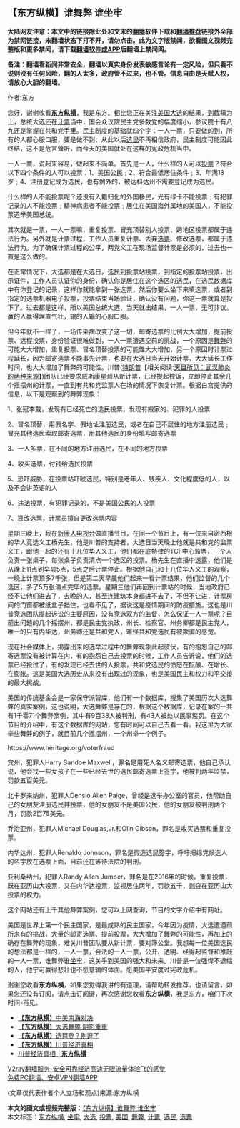  <h2>【东方纵横】谁舞弊 谁坐牢</h2> <p class="notice"><b>大陆网友注意：本文中的链接除此处和文末的<a href="https://github.com/bannedbook/fanqiang" >翻墙</a>软件下载和<a href="https://github.com/killgcd/justmysocks/blob/master/README.md">翻墙推荐</a>链接外全部为禁网链接，未翻墙状态下打不开，请勿点击。此为文字版禁闻，欲看图文视频完整版和更多禁闻，请下载<a href="https://github.com/bannedbook/fanqiang">翻墙软件或APP</a>后翻墙上禁闻网。</p><p>备注：翻墙看新闻非常安全，翻墙以真实身份发表敏感言论有一定风险，但只看不说则没有任何风险，翻的人太多，政府管不过来，也不管。信息自由是天赋人权，请放心大胆的翻墙。</b></p>  <div class="entry"> <p>作者:东方</p> <p> 您好，谢谢收看<strong><a href="https://www.bannedbook.org/bnews/tag/%e4%b8%9c%e6%96%b9%e7%ba%b5%e6%a8%aa/" class="st_tag internal_tag" rel="tag" title="标签 东方纵横 下的日志">东方纵横</a></strong>，我是东方。相比您正在关注<a href="https://www.bannedbook.org/bnews/tag/%e7%be%8e%e5%9b%bd/" class="st_tag internal_tag" rel="tag" title="标签 美国 下的日志">美国</a><a href="https://www.bannedbook.org/bnews/tag/%e5%a4%a7%e9%80%89/" class="st_tag internal_tag" rel="tag" title="标签 大选 下的日志">大选</a>的结果，到截稿为止，总统大选还在<a href="https://www.bannedbook.org/bnews/tag/%E8%AE%A1%E7%A5%A8/" class="st_tag internal_tag" rel="tag" title="标签 计票 下的日志">计票</a>当中，国会众议院民主党多数党的幅度缩小，参议院十有八九还是掌握在共和党手里。民主制度的基础就四个字：一人一票，只要做的到，所有的人都心服口服，要是做不到，从此以后<a href="https://www.bannedbook.org/bnews/tag/%E9%80%89%E6%B0%91/" class="st_tag internal_tag" rel="tag" title="标签 选民 下的日志">选民</a>不再相信政府，民主制度可能因此终结，这不是危言耸听，而今天的美国就处在这样的宪政危机当中。 </p> <p>一人一票，说起来容易，做起来不简单。首先是一人，什么样的人可以<a href="https://www.bannedbook.org/bnews/tag/%E6%8A%95%E7%A5%A8/" class="st_tag internal_tag" rel="tag" title="标签 投票 下的日志">投票</a>？符合以下四个条件的人可以投票：1、美国公民﹔2、符合最低居住条件﹔3、年满18岁﹔4、注册登记成为选民，也有例外的，被达科达州不需要登记成为选民。 </p> <p>什么样的人不能投票呢？还没有入籍归化的外国移民，光有绿卡不能投票﹔有犯罪记录的人不能投票﹔精神病患者不能投票﹔居住在美国海外属地的美国人，不能投票选举美国总统。 </p> <p>其次就是一票，一人一票嘛，重复投票、冒充顶替别人投票、跨地区投票都属于违法行为。另外就是计票过程，工作人员重复计票、丢弃<a href="https://www.bannedbook.org/bnews/tag/%E9%80%89%E7%A5%A8/" class="st_tag internal_tag" rel="tag" title="标签 选票 下的日志">选票</a>、修改选票，都属于违法行为。为了确保计票过程的公平，两党义工在现场监督计票是必须的，过去也一直是这么做的。 </p> <p>在正常情况下，大选都是在大选日，选民到投票站投票，到指定的投票站投票，出示证件，工作人员认证你的身份，确认你是居住在这个选区的选民，在选民数据库中有你登记的记录，这样你就能拿到一张选票，然后你要么坐下来填选票，或者到指定的选票机器电子投票，投票结束当场验证，确认没有问题，你这一票就算是投下了。过去都是这样，所以美国总统大选，当天就出结果，一人一票，无可非议。赢的人赢得理直气壮，输的人输的心服口服。 </p>  <p>但今年就不一样了，一场传染病改变了这一切，邮寄选票的比例大大增加，提前投票、远程投票，身份验证很难做到，一人一票遭遇空前的挑战，一个原因是<a href="https://www.bannedbook.org/bnews/tag/%E8%88%9E%E5%BC%8A/" class="st_tag internal_tag" rel="tag" title="标签 舞弊 下的日志">舞弊</a>的可能大大增加，重复投票、冒名顶替投票的可能性大大增加，另一个原因时计票过程延长，因为邮寄选票不能事先计票，也要在大选日当天开始计票，大大延长工作时间，也大大增加了舞弊的可能性。川普(<span class='wp_keywordlink'><a href="https://www.bannedbook.org/bnews/comments/20200816/1381118.html" title="天目所见：川普将再赢总统大选 共和党掌参众两院" target="_blank">特朗普</a></span>【相关阅读:<a href='https://www.bannedbook.org/bnews/comments/20200816/1381123.html' target='_blank'>天目所见：武汉肺炎的两种来源</a>】)团队已经要求威斯康星州从新计票，已经提起控诉，立即停止其余几个摇摆州的计票，一直到有共和党监票人在场的情况下恢复计票。根据白宫提供的信息，以下是观察到的舞弊现象： </p> <p>1、张冠李戴，发现有已经死亡的选民投票，发现有搬家的、犯罪的人投票 </p> <p>2、冒名顶替，用假名字、假地址注册选民，或者在自己不居住的地方注册选民﹔冒充其他选民索取邮寄选票，用其他选民的身份填写邮寄选票 </p> <p>3、一人多票，在不同的地方注册选民，在不同的地方投票 </p> <p>4、收买选票，付钱给选民投票 </p> <p>5、恐吓威胁，在投票站吓唬选民，特别是老年人、残疾人、文化程度低的人，以及不会讲英语的人 </p>  <p>6、违法投票，有犯罪记录的，不是美国公民的人投票 </p> <p>7、篡改选票，计票员擅自更改选票内容 </p> <p>星期三晚上，我在<span class='wp_keywordlink_affiliate'><a href="https://www.ntdtv.com/" title="新唐人电视台" target="_blank">新唐人电视台</a></span>做直播节目，在同一个节目上，有一位来自密西根的华人竞选义工杨先生，他是川普的支持者，大选日当天晚上他就是共和党的监票义工，跟他一起的还有十几位华人义工，他们都在底特律的TCF中心监票，一个人负责一张桌子，每张桌子负责清点一个选区的投票。杨先生在直播中透露，他们是从晚上11点到早晨5点，5点之后计票停止。根据他自己和十几位华人义工的观察，一晚上计票顶多7千张，但是第二天早晨他们起来一看计票结果，他们监督的几个选区，多了5万张清点完毕的选票。星期三他们再回到计票站的时候，当地政府已经不让他们进去了，去晚的人，甚至连建筑本身都进不去了，不但不让进，计票房间的门窗都被纸盒子挡住，也看不见了，据说这是疫情期间的防疫措施。这也是川普竞选团队提起诉讼的主要原因，没有竞选双方的监督，怎么保证一人一票呢？目前出问题的几个摇摆州，都是民主党执政，州长、检察官、州务卿都是民主党人，唯一的只有内华达，州务卿还是共和党人，难怪共和党选民有被欺骗的感觉。 </p> <p>现在社会媒体上，揭露出来的选举过程中的舞弊现象此起彼伏，有的抱怨自己的邮寄选票没有被计算在内，有的抱怨自己去投票的时候，工作人员告诉说，他们的选票已经投过了，有的发现已经去世的人投票，共和党选民的愤怒在酝酿、在增长、在膨胀。这是美国大选历史从来没有出现过的现象，也是美国民主和权力和平交接的最大挑战。 </p> <p>美国的传统基金会是一家保守派智库，他们有一个数据库，搜集了美国历次大选舞弊的真实案例，这也说明，大选舞弊是存在的，根据这个数据库，记录在案的一共有1千零71个舞弊案例，其中有9百38人被判刑，有43人被处以民事惩罚。在这个节目的介绍中，有这个数据库的网站，您有时间可以自己去看一看。我这里为大家举些舞弊的例子，就目前几个摇摆州，一个州举一个例子。 </p> <p>https://www.heritage.org/voterfraud </p>  <p>宾州，犯罪人Harry Sandoe Maxwell，罪名是用死人名义邮寄选票，他自己承认说，他会找一些女孩子在一些已经去世的选民邮寄选票上签字，他被判两年监禁，罚款五百美元。 </p> <p>北卡罗来纳州，犯罪人Denslo Allen Paige，曾经是选举办公室的官员，他帮助自己的女朋友注册选民并投票，他的女朋友不是美国公民，他的女朋友被判刑两个月，罚款2百75美元。 </p> <p>乔治亚州，犯罪人Michael Douglas,Jr.和Olin Gibson，罪名是收买选票和重复投票。 </p> <p>内华达州，犯罪人Renaldo Johnson，罪名是假造选民签字，呼吁把绿党候选人的名字放在选票上面，目前还在等待法院的判刑。 </p> <p>亚利桑纳州，犯罪人Randy Allen Jumper，罪名是在2016年的时候，重复投票，既在亚历山大投票，又在内华达投票，监视居住两年，罚款五千，<span class='wp_keywordlink'><a href="https://www.bannedbook.org/forum2/topic21.html" title="《剥夺》 黄建民 著" target="_blank">剥夺</a></span>在亚历山大投票的权力。 </p> <p>这个网站还有上千其他舞弊案例，您可以上网查询，节目的文字介绍中有网址。 </p>  <p>美国是世界上第一个民主国家，是最成熟的民主国家，今年因为疫情，大选遭遇前所未有的挑战，大量的邮寄选票、提前投票，大大增加了舞弊的可能性，再加上的确存在舞弊的现象，难关川普团队要从新计票，要对簿公堂。我想每一位美国选民的想法都是一样的，一人一票，合法的一人一票，公开、透明、经得起监督和推敲的一人一票，谁舞弊谁<a href="https://www.bannedbook.org/bnews/tag/%E5%9D%90%E7%89%A2/" class="st_tag internal_tag" rel="tag" title="标签 坐牢 下的日志">坐牢</a>，这关乎到美国的强大和未来。川普是一位强悍不退缩的人，他宁可赢得悲壮也不愿意输的体面。愿美国平安度过宪政危机。 </p> <p>谢谢您收看<strong>东方纵横</strong>，如果您觉得我讲的有道理，请帮助转发推荐，也请留言，如果您还没有订阅，请点击订阅键，再次感谢您收看<strong>东方纵横</strong>，我是东方，咱们下次时间-再见。 </p> <ul class='op-related-articles' title='相关阅读'> <li><a href='https://www.bannedbook.org/bnews/comments/20201105/1426064.html' target='_blank'>【<b>东方纵横</b>】中美南海对决</a></li> <li><a href='https://www.bannedbook.org/bnews/comments/20201105/1426043.html' target='_blank'>【<b>东方纵横</b>】大选舞弊 阴影重重</a></li> <li><a href='https://www.bannedbook.org/bnews/comments/20201103/1424852.html' target='_blank'>【<b>东方纵横</b>】选拜登？别逗了</a></li> <li><a href='https://www.bannedbook.org/bnews/comments/20201031/1423231.html' target='_blank'>【<b>东方纵横</b>】川普经济真相</a></li> <li><a href='https://www.bannedbook.org/bnews/bannedvideo/20201031/1423180.html' target='_blank'>川普经济真相 │<b>东方纵横</b></a></li> </ul> <p class="texttj"> <a href="https://www.bannedbook.org/forum23/topic22702.html" target="_blank">V2ray翻墙服务-安全可靠经济高速无限流量体验飞的感觉</a><br/> <a href="https://github.com/bannedbook/fanqiang/wiki/%E7%A6%81%E9%97%BB%E7%BD%91%E5%AE%89%E5%8D%93%E7%BF%BB%E5%A2%99%E6%96%B0%E9%97%BBAPP" target="_blank">免费PC翻墙、安卓VPN翻墙APP</a></p><p> (文章仅代表作者个人立场和观点)来源:东方纵横</p><a name='sharetosocial'></a>       <div><b>本文的图文或视频完整版</b>：<a href='https://www.bannedbook.org/bnews/comments/20201106/1426926.html'>【东方纵横】谁舞弊 谁坐牢</a></div>  </div><!--END ENTRY--> <div class="postfooter"> <div>本文标签：<a href="https://www.bannedbook.org/bnews/tag/%e4%b8%9c%e6%96%b9%e7%ba%b5%e6%a8%aa/" rel="tag">东方纵横</a>, <a href="https://www.bannedbook.org/bnews/tag/%E5%9D%90%E7%89%A2/" rel="tag">坐牢</a>, <a href="https://www.bannedbook.org/bnews/tag/%e5%a4%a7%e9%80%89/" rel="tag">大选</a>, <a href="https://www.bannedbook.org/bnews/tag/%E6%8A%95%E7%A5%A8/" rel="tag">投票</a>, <a href="https://www.bannedbook.org/bnews/tag/%e7%be%8e%e5%9b%bd/" rel="tag">美国</a>, <a href="https://www.bannedbook.org/bnews/tag/%E8%88%9E%E5%BC%8A/" rel="tag">舞弊</a>, <a href="https://www.bannedbook.org/bnews/tag/%E8%AE%A1%E7%A5%A8/" rel="tag">计票</a>, <a href="https://www.bannedbook.org/bnews/tag/%E9%80%89%E6%B0%91/" rel="tag">选民</a>, <a href="https://www.bannedbook.org/bnews/tag/%E9%80%89%E7%A5%A8/" rel="tag">选票</a></div>  </div><!--END POSTFOOTER--> 
